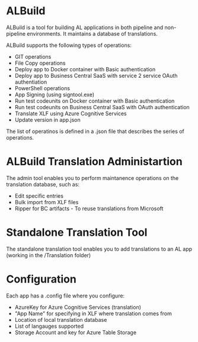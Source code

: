 # ALBuild

ALBuild is a tool for building AL applications in both pipeline and non-pipeline environments. It maintains a database of translations.

ALBuild supports the following types of operations:

* GIT operations
* File Copy operations
* Deploy app to Docker container with Basic authentication
* Deploy app to Business Central SaaS with service 2 service OAuth authentiation
* PowerShell operations
* App Signing (using signtool.exe)
* Run test codeunits on Docker container with Basic authentication
* Run test codeunits on Business Central SaaS with OAuth authentication 
* Translate XLF using Azure Cognitive Services
* Update version in app.json

The list of operatinos is defined in a .json file that describes the series of operations.

# ALBuild Translation Administartion 

The admin tool enables you to perform maintanence operations on the translation database, such as:

* Edit specific entries
* Bulk import from XLF files
* Ripper for BC artifacts - To reuse translations from Microsoft

# Standalone Translation Tool
The standalone translation tool enables you to add translations to an AL app (working in the /Translation folder)

# Configuration

Each app has a .config file where you configure:

* AzureKey for Azure Cognitive Services (translation)
* "App Name" for specifying in XLF where translation comes from
* Location of local translation database
* List of langauges supported
* Storage Account and key for Azure Table Storage

